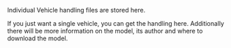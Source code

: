 Individual Vehicle handling files are stored here.

If you just want a single vehicle, you can get the handling here.
Additionally there will be more information on the model, its author and where to download the model.
